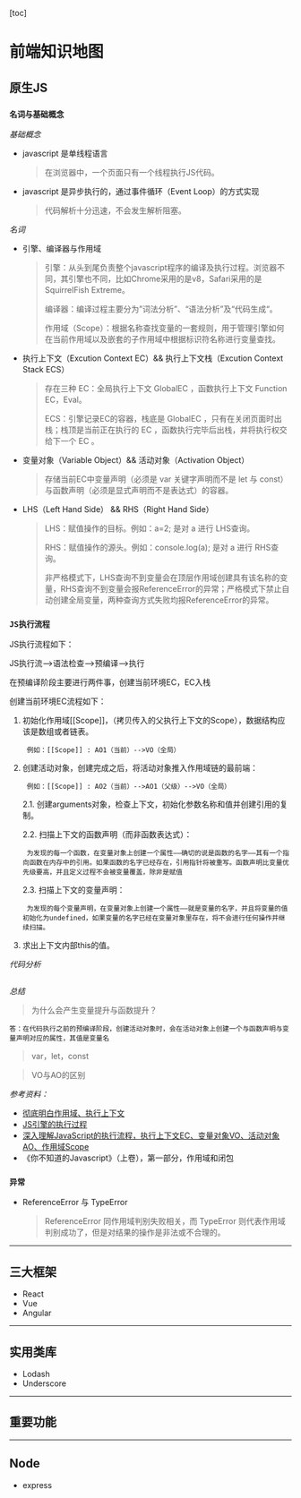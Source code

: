 [toc]

# 前端知识地图

## **原生JS**

### `名词与基础概念`

*基础概念*
- javascript 是单线程语言
    > 在浏览器中，一个页面只有一个线程执行JS代码。

- javascript 是异步执行的，通过事件循环（Event Loop）的方式实现
    > 代码解析十分迅速，不会发生解析阻塞。

*名词*
- 引擎、编译器与作用域
    > 引擎：从头到尾负责整个javascript程序的编译及执行过程。浏览器不同，其引擎也不同，比如Chrome采用的是v8，Safari采用的是SquirrelFish Extreme。
    > 
    > 编译器：编译过程主要分为”词法分析”、“语法分析”及“代码生成“。
    >
    > 作用域（Scope）：根据名称查找变量的一套规则，用于管理引擎如何在当前作用域以及嵌套的子作用域中根据标识符名称进行变量查找。

- 执行上下文（Excution Context EC）&& 执行上下文栈（Excution Context Stack ECS）
    > 存在三种 EC：全局执行上下文  GlobalEC ，函数执行上下文  Function EC，Eval。
    > 
    > ECS：引擎记录EC的容器，栈底是 GlobalEC ，只有在关闭页面时出栈；栈顶是当前正在执行的 EC ，函数执行完毕后出栈，并将执行权交给下一个 EC 。

- 变量对象（Variable Object）&& 活动对象（Activation Object）
    > 存储当前EC中变量声明（必须是 var 关键字声明而不是 let 与 const）与函数声明（必须是显式声明而不是表达式）的容器。

- LHS（Left Hand Side） && RHS（Right Hand Side）
    > LHS：赋值操作的目标。例如：a=2; 是对 a 进行 LHS查询。
    > 
    > RHS：赋值操作的源头。例如：console.log(a); 是对 a 进行 RHS查询。
    >
    > 非严格模式下，LHS查询不到变量会在顶层作用域创建具有该名称的变量，RHS查询不到变量会报ReferenceError的异常；严格模式下禁止自动创建全局变量，两种查询方式失败均报ReferenceError的异常。

### `JS执行流程`

JS执行流程如下：

JS执行流-->语法检查-->预编译-->执行

在预编译阶段主要进行两件事，创建当前环境EC，EC入栈

创建当前环境EC流程如下：

1. 初始化作用域[[Scope]]，（拷贝传入的父执行上下文的Scope），数据结构应该是数组或者链表。
 
        例如：[[Scope]] : AO1（当前）-->VO（全局）

2. 创建活动对象，创建完成之后，将活动对象推入作用域链的最前端：

        例如：[[Scope]] : AO2（当前）-->AO1（父级）-->VO（全局）

   2.1. 创建arguments对象，检查上下文，初始化参数名称和值并创建引用的复制。

    2.2. 扫描上下文的函数声明（而非函数表达式）：

        为发现的每一个函数，在变量对象上创建一个属性——确切的说是函数的名字——其有一个指向函数在内存中的引用。如果函数的名字已经存在，引用指针将被重写。函数声明比变量优先级要高，并且定义过程不会被变量覆盖，除非是赋值

    2.3. 扫描上下文的变量声明：

        为发现的每个变量声明，在变量对象上创建一个属性——就是变量的名字，并且将变量的值初始化为undefined，如果变量的名字已经在变量对象里存在，将不会进行任何操作并继续扫描。

3. 求出上下文内部this的值。

*代码分析*
```javascript

```
*总结*
> 为什么会产生变量提升与函数提升？
    
    答：在代码执行之前的预编译阶段，创建活动对象时，会在活动对象上创建一个与函数声明与变量声明对应的属性，其值是变量名

> var，let，const

> VO与AO的区别

*参考资料：*

- [彻底明白作用域、执行上下文](https://segmentfault.com/a/1190000013915935)
- [JS引擎的执行过程](https://heyingye.github.io/2018/03/19/js%E5%BC%95%E6%93%8E%E7%9A%84%E6%89%A7%E8%A1%8C%E8%BF%87%E7%A8%8B%EF%BC%88%E4%B8%80%EF%BC%89/)
- [深入理解JavaScript的执行流程，执行上下文EC、变量对象VO、活动对象AO、作用域Scope](https://blog.csdn.net/yangxinxiang84/article/details/113051811?utm_medium=distribute.pc_relevant.none-task-blog-BlogCommendFromMachineLearnPai2-1.control&dist_request_id=1328641.10297.16155372256670345&depth_1-utm_source=distribute.pc_relevant.none-task-blog-BlogCommendFromMachineLearnPai2-1.control)
- 《你不知道的Javascript》（上卷），第一部分，作用域和闭包


### `异常`

- ReferenceError 与 TypeError
    > ReferenceError 同作用域判别失败相关，而 TypeError 则代表作用域判别成功了，但是对结果的操作是非法或不合理的。

---

## **三大框架**
- React
- Vue
- Angular

---

## **实用类库**
- Lodash
- Underscore
  
---

## **重要功能**

---

## **Node**
- express
